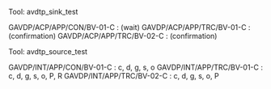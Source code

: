 Tool: avdtp_sink_test

GAVDP/ACP/APP/CON/BV-01-C : (wait)
GAVDP/ACP/APP/TRC/BV-01-C : (confirmation)
GAVDP/ACP/APP/TRC/BV-02-C : (confirmation)

Tool: avdtp_source_test

GAVDP/INT/APP/CON/BV-01-C : c, d, g, s, o 
GAVDP/INT/APP/TRC/BV-01-C : c, d, g, s, o, P, R
GAVDP/INT/APP/TRC/BV-02-C : c, d, g, s, o, P